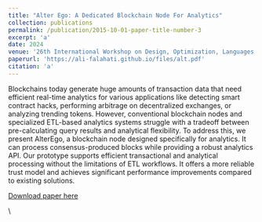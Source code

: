 ```yaml
---
title: "Alter Ego: A Dedicated Blockchain Node For Analytics"
collection: publications
permalink: /publication/2015-10-01-paper-title-number-3
excerpt: 'a'
date: 2024
venue: '26th International Workshop on Design, Optimization, Languages and Analytical Processing of Big Data'
paperurl: 'https://ali-falahati.github.io/files/alt.pdf'
citation: 'a'
---
```

Blockchains today generate huge amounts of transaction data that need efficient real-time analytics for various applications like detecting smart contract hacks, performing arbitrage on decentralized exchanges, or analyzing trending tokens. However, conventional blockchain nodes and specialized ETL-based analytics systems struggle with a tradeoff between pre-calculating query results and analytical flexibility. To address this, we present AlterEgo, a blockchain node designed specifically for analytics. It can process consensus-produced blocks while providing a robust analytics API. Our prototype supports efficient transactional and analytical processing without the limitations of ETL workflows. It offers a more reliable trust model and achieves significant performance improvements compared to existing solutions.  

[Download paper here](https://ali-falahati.github.io/files/alt.pdf)

\